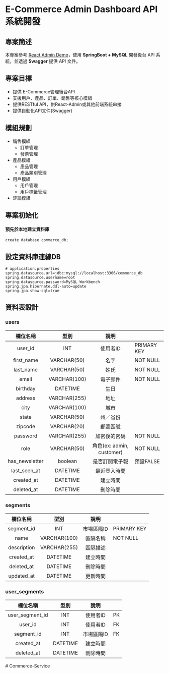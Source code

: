 # E-Commerce Admin Dashboard API 系統開發

## 專案簡述
本專案參考 [React Admin Demo](https://marmelab.com/react-admin-demo)，使用 **SpringBoot + MySQL** 開發後台 API 系統，並透過 **Swagger** 提供 API 文件。

## 專案目標
- 提供 E-Commerce管理後台API
- 支援用戶、產品、訂單、銷售等核心模組
- 提供RESTful API，供React-Admin或其他前端系統串接
- 提供自動化API文件(Swagger)

## 模組規劃
- 銷售模組
  - 訂單管理
  - 發票管理
- 產品模組
  - 產品管理
  - 產品類別管理
- 用戶模組
  - 用戶管理
  - 用戶標籤管理
- 評論模組

## 專案初始化

#### 預先於本地建立資料庫
```
create database commerce_db;
```
## 設定資料庫連線DB

```
# application.properties
spring.datasource.url=jdbc:mysql://localhost:3306/commerce_db
spring.datasource.username=root
spring.datasource.password=MySQL Workbench
spring.jpa.hibernate.ddl-auto=update
spring.jpa.show-sql=true
```

## 資料表設計

### users
|    欄位名稱    |     型別     |            說明           |             |
|:--------------:|:------------:|:-------------------------:|-------------|
| user_id        | INT          | 使用者ID                  | PRIMARY KEY |
| first_name     | VARCHAR(50)  | 名字                      | NOT NULL    |
| last_name      | VARCHAR(50)  | 姓氏                      | NOT NULL    |
| email          | VARCHAR(100) | 電子郵件                  | NOT NULL    |
| birthday       | DATETIME     | 生日                      |             |
| address        | VARCHAR(255) | 地址                      |             |
| city           | VARCHAR(100) | 城市                      |             |
| state          | VARCHAR(50)  | 州／省份                  |             |
| zipcode        | VARCHAR(20)  | 郵遞區號                  |             |
| password       | VARCHAR(255) | 加密後的密碼              | NOT NULL    |
| role           | VARCHAR(50)  | 角色(ex: admin, customer) | NOT NULL    |
| has_newsletter | boolean      | 是否訂閱電子報            | 預設FALSE   |
| last_seen_at   | DATETIME     | 最近登入時間              |             |
| created_at     | DATETIME     | 建立時間                  |             |
| deleted_at     | DATETIME     | 刪除時間                  |             |

### segments
|   欄位名稱  |     型別     |    說明    |             |
|:-----------:|:------------:|:----------:|-------------|
| segment_id  | INT          | 市場區隔ID | PRIMARY KEY |
| name        | VARCHAR(100) | 區隔名稱   | NOT NULL    |
| description | VARCHAR(255) | 區隔描述   |             |
| created_at  | DATETIME     | 建立時間   |             |
| deleted_at  | DATETIME     | 刪除時間   |             |
| updated_at  | DATETIME     | 更新時間   |             |

### user_segments
|     欄位名稱    |   型別   |    說明    |    |
|:---------------:|:--------:|:----------:|----|
| user_segment_id | INT      | 使用者ID   | PK |
| user_id         | INT      | 使用者ID   | FK |
| segment_id      | INT      | 市場區隔ID | FK |
| created_at      | DATETIME | 建立時間   |    |
| deleted_at      | DATETIME | 刪除時間   |    |

#   C o m m e r c e - S e r v i c e 
 
 

